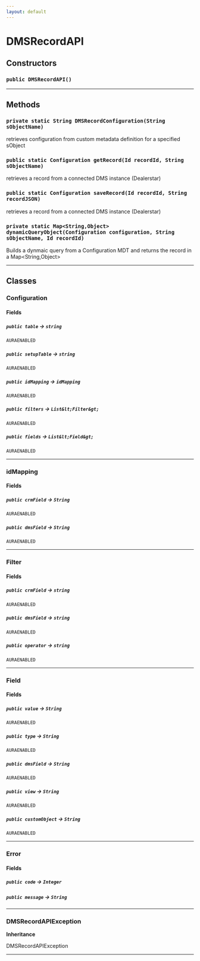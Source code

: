 ```yaml
---
layout: default
---
```

# DMSRecordAPI
## Constructors
### `public DMSRecordAPI()`
---
## Methods
### `private static String DMSRecordConfiguration(String sObjectName)`

retrieves configuration from custom metadata definition for a specified sObject

### `public static Configuration getRecord(Id recordId, String sObjectName)`

retrieves a record from a connected DMS instance (Dealerstar)

### `public static Configuration saveRecord(Id recordId, String recordJSON)`

retrieves a record from a connected DMS instance (Dealerstar)

### `private static Map<String,Object> dynamicQueryObject(Configuration configuration, String sObjectName, Id recordId)`

Builds a dynmaic query from a Configuration MDT and returns the record in a Map&lt;String,Object&gt;

---
## Classes
### Configuration
#### Fields

##### `public table` → `string`

`AURAENABLED` 

##### `public setupTable` → `string`

`AURAENABLED` 

##### `public idMapping` → `idMapping`

`AURAENABLED` 

##### `public filters` → `List&lt;Filter&gt;`

`AURAENABLED` 

##### `public fields` → `List&lt;Field&gt;`

`AURAENABLED` 

---

### idMapping
#### Fields

##### `public crmField` → `String`

`AURAENABLED` 

##### `public dmsField` → `String`

`AURAENABLED` 

---

### Filter
#### Fields

##### `public crmField` → `string`

`AURAENABLED` 

##### `public dmsField` → `string`

`AURAENABLED` 

##### `public operator` → `string`

`AURAENABLED` 

---

### Field
#### Fields

##### `public value` → `String`

`AURAENABLED` 

##### `public type` → `String`

`AURAENABLED` 

##### `public dmsField` → `String`

`AURAENABLED` 

##### `public view` → `String`

`AURAENABLED` 

##### `public customObject` → `String`

`AURAENABLED` 

---

### Error
#### Fields

##### `public code` → `Integer`


##### `public message` → `String`


---

### DMSRecordAPIException

**Inheritance**

DMSRecordAPIException


---
